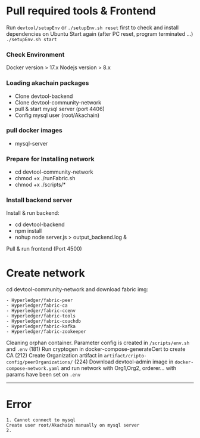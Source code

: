 # Pull required tools & Frontend
Run `devtool/setupEnv` or `./setupEnv.sh reset` first to check and install dependencies on Ubuntu
Start again (after PC reset, program terminated ...) `./setupEnv.sh start`
### Check Environment
Docker version > 17.x
Nodejs version > 8.x

### Loading akachain packages

- Clone devtool-backend
- Clone devtool-community-network
- pull & start mysql server (port 4406)
- Config mysql user (root/Akachain)

### pull docker images
- mysql-server

### Prepare for Installing network
- cd devtool-community-network
- chmod +x ./runFabric.sh
- chmod +x ./scripts/*

### Install backend server
Install & run backend:
- cd devtool-backend
- npm install
- nohup node server.js > output_backend.log &

Pull & run frontend (Port 4500)

# Create network
cd devtool-community-network and download fabric img:
```
- Hyperledger/fabric-peer
- Hyperledger/fabric-ca
- Hyperledger/fabric-ccenv
- Hyperledger/fabric-tools
- Hyperledger/fabric-couchdb
- Hyperledger/fabric-kafka
- Hyperledger/fabric-zookeeper
```

Cleaning orphan container.
Parameter config is created in `/scripts/env.sh` and `.env` (181)
Run cryptogen in docker-compose-generateCert to create CA (212)
Create Organization artifact in `artifact/cripto-config/peerOrganizations/` (224)
Download devtool-admin image in `docker-compose-network.yaml` and run network with Org1,Org2, orderer... with params have been set on `.env`


---
# Error
```
1. Cannot connect to mysql
Create user root/Akachain manually on mysql server
2. 
```



